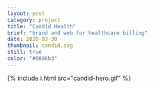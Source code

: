 ```yaml
---
layout: post
category: project
title: "Candid Health"
brief: "brand and web for healthcare billing"
date: 2020-03-30
thumbnail: candid.svg
still: true
color: "#0096b3"
---
```


{% include i.html src="candid-hero.gif" %}
